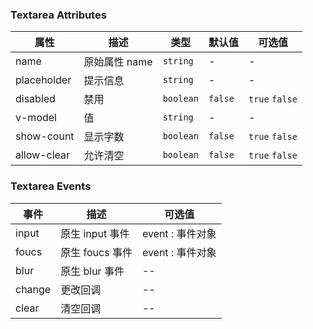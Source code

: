 ### Textarea Attributes

| 属性        | 描述          | 类型      | 默认值  | 可选值         |
| ----------- | ------------- | --------- | ------- | -------------- |
| name        | 原始属性 name | `string`  | -       | -              |
| placeholder | 提示信息      | `string`  | -       | -              |
| disabled    | 禁用          | `boolean` | `false` | `true` `false` |
| v-model     | 值            | `string`  | -       | -              |
| show-count  | 显示字数      | `boolean` | `false` | `true` `false` |
| allow-clear | 允许清空      | `boolean` | `false` | `true` `false` |

### Textarea Events

| 事件   | 描述            | 可选值           |
| ------ | --------------- | ---------------- |
| input  | 原生 input 事件 | event : 事件对象 |
| foucs  | 原生 foucs 事件 | event : 事件对象 |
| blur   | 原生 blur 事件  | --               |
| change | 更改回调        | --               |
| clear  | 清空回调        | --               |
